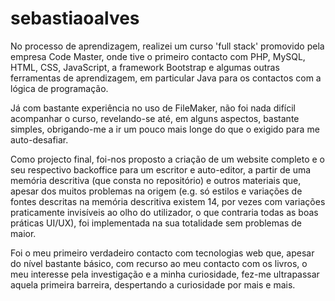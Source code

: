 # sebastiaoalves
No processo de aprendizagem, realizei um curso 'full stack' promovido pela empresa Code Master, onde tive o primeiro contacto com PHP, MySQL, HTML, CSS, JavaScript, a framework Bootstrap e algumas outras ferramentas de aprendizagem, em particular Java para os contactos com a lógica de programação.

Já com bastante experiência no uso de FileMaker, não foi nada difícil acompanhar o curso, revelando-se até, em alguns aspectos, bastante simples, obrigando-me a ir um pouco mais longe do que o exigido para me auto-desafiar.

Como projecto final, foi-nos proposto a criação de um website completo e o seu respectivo backoffice para um escritor e auto-editor, a partir de uma memória descritiva (que consta no repositório) e outros materiais que, apesar dos muitos problemas na origem (e.g. só estilos e variações de fontes descritas na memória descritiva existem 14, por vezes com variações praticamente invisíveis ao olho do utilizador, o que contraria todas as boas práticas UI/UX), foi implementada na sua totalidade sem problemas de maior.

Foi o meu primeiro verdadeiro contacto com tecnologias web que, apesar do nível bastante básico, com recurso ao meu contacto com os livros, o meu interesse pela investigação e a minha curiosidade, fez-me ultrapassar aquela primeira barreira, despertando a curiosidade por mais e mais.
